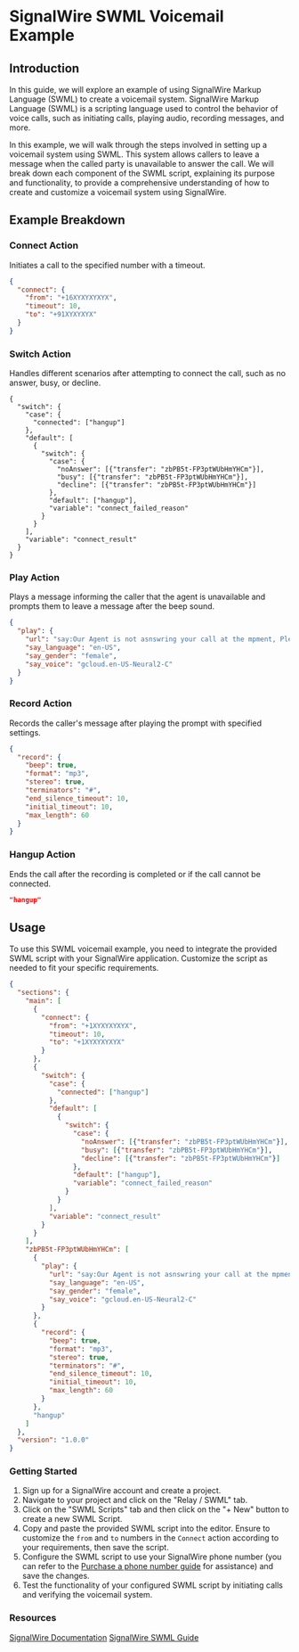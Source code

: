 # SignalWire SWML Voicemail Example

## Introduction

In this guide, we will explore an example of using SignalWire Markup Language (SWML) to create a voicemail system. SignalWire Markup Language (SWML) is a scripting language used to control the behavior of voice calls, such as initiating calls, playing audio, recording messages, and more.

In this example, we will walk through the steps involved in setting up a voicemail system using SWML. This system allows callers to leave a message when the called party is unavailable to answer the call. We will break down each component of the SWML script, explaining its purpose and functionality, to provide a comprehensive understanding of how to create and customize a voicemail system using SignalWire.

## Example Breakdown

### Connect Action
Initiates a call to the specified number with a timeout.

```json
{
  "connect": {
    "from": "+16XYXYXYXYX",
    "timeout": 10,
    "to": "+91XYXYXYX"
  }
}

```

### Switch Action
Handles different scenarios after attempting to connect the call, such as no answer, busy, or decline.
```
{
  "switch": {
    "case": {
      "connected": ["hangup"]
    },
    "default": [
      {
        "switch": {
          "case": {
            "noAnswer": [{"transfer": "zbPB5t-FP3ptWUbHmYHCm"}],
            "busy": [{"transfer": "zbPB5t-FP3ptWUbHmYHCm"}],
            "decline": [{"transfer": "zbPB5t-FP3ptWUbHmYHCm"}]
          },
          "default": ["hangup"],
          "variable": "connect_failed_reason"
        }
      }
    ],
    "variable": "connect_result"
  }
}
```
### Play Action
Plays a message informing the caller that the agent is unavailable and prompts them to leave a message after the beep sound.
```json
{
  "play": {
    "url": "say:Our Agent is not asnswring your call at the mpment, Please leave your mesage after the beeb sound",
    "say_language": "en-US",
    "say_gender": "female",
    "say_voice": "gcloud.en-US-Neural2-C"
  }
}

```

### Record Action
Records the caller's message after playing the prompt with specified settings.
```json
{
  "record": {
    "beep": true,
    "format": "mp3",
    "stereo": true,
    "terminators": "#",
    "end_silence_timeout": 10,
    "initial_timeout": 10,
    "max_length": 60
  }
}

```

### Hangup Action
Ends the call after the recording is completed or if the call cannot be connected.
```json
"hangup"
```
## Usage
To use this SWML voicemail example, you need to integrate the provided SWML script with your SignalWire application. Customize the script as needed to fit your specific requirements.

```json
{
  "sections": {
    "main": [
      {
        "connect": {
          "from": "+1XYXYXYXYX",
          "timeout": 10,
          "to": "+1XYXYXYXYX"
        }
      },
      {
        "switch": {
          "case": {
            "connected": ["hangup"]
          },
          "default": [
            {
              "switch": {
                "case": {
                  "noAnswer": [{"transfer": "zbPB5t-FP3ptWUbHmYHCm"}],
                  "busy": [{"transfer": "zbPB5t-FP3ptWUbHmYHCm"}],
                  "decline": [{"transfer": "zbPB5t-FP3ptWUbHmYHCm"}]
                },
                "default": ["hangup"],
                "variable": "connect_failed_reason"
              }
            }
          ],
          "variable": "connect_result"
        }
      }
    ],
    "zbPB5t-FP3ptWUbHmYHCm": [
      {
        "play": {
          "url": "say:Our Agent is not asnswring your call at the mpment, Please leave your mesage after the beeb sound",
          "say_language": "en-US",
          "say_gender": "female",
          "say_voice": "gcloud.en-US-Neural2-C"
        }
      },
      {
        "record": {
          "beep": true,
          "format": "mp3",
          "stereo": true,
          "terminators": "#",
          "end_silence_timeout": 10,
          "initial_timeout": 10,
          "max_length": 60
        }
      },
      "hangup"
    ]
  },
  "version": "1.0.0"
}

```
### Getting Started

1. Sign up for a SignalWire account and create a project.
2. Navigate to your project and click on the "Relay / SWML" tab.
3. Click on the "SWML Scripts" tab and then click on the "+ New" button to create a new SWML Script.
4. Copy and paste the provided SWML script into the editor. Ensure to customize the `from` and `to` numbers in the `Connect` action according to your requirements, then save the script.
5. Configure the SWML script to use your SignalWire phone number (you can refer to the [Purchase a phone number guide](https://developer.signalwire.com/rest/purchase-a-phone-number/) for assistance) and save the changes.
6. Test the functionality of your configured SWML script by initiating calls and verifying the voicemail system.

### Resources
[SignalWire Documentation](https://developer.signalwire.com/)
[SignalWire SWML Guide]([https://developer.signalwire.com/](https://developer.signalwire.com/sdks/reference/swml/methods/))


